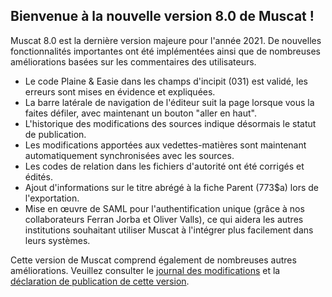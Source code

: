 ## Bienvenue à la nouvelle version 8.0 de Muscat !

Muscat 8.0 est la dernière version majeure pour l'année 2021. De nouvelles fonctionnalités importantes ont été implémentées ainsi que de nombreuses améliorations basées sur les commentaires des utilisateurs. 

* Le code Plaine & Easie dans les champs d'incipit (031) est validé, les erreurs sont mises en évidence et expliquées.
* La barre latérale de navigation de l'éditeur suit la page lorsque vous la faites défiler, avec maintenant un bouton "aller en haut".
* L'historique des modifications des sources indique désormais le statut de publication. 
* Les modifications apportées aux vedettes-matières sont maintenant automatiquement synchronisées avec les sources.
* Les codes de relation dans les fichiers d'autorité ont été corrigés et édités.
* Ajout d'informations sur le titre abrégé à la fiche Parent (773$a) lors de l'exportation. 
* Mise en œuvre de SAML pour l'authentification unique (grâce à nos collaborateurs Ferran Jorba et Oliver Valls), ce qui aidera les autres institutions souhaitant utiliser Muscat à l'intégrer plus facilement dans leurs systèmes.

Cette version de Muscat comprend également de nombreuses autres améliorations. Veuillez consulter le [journal des modifications](https://github.com/rism-ch/muscat/blob/master/CHANGELOG) et la [déclaration de publication de cette version](https://github.com/rism-digital/muscat/releases/tag/v8.0).
